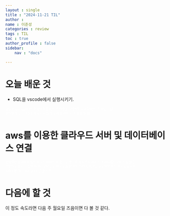```yaml
---
layout : single
title : "2024-11-21 TIL"
author : 
name : 이준성
categories : review
tags : TIL
toc : true
author_profile : false
sidebar:
    nav : "docs"

---
```

# 오늘 배운 것

- SQL을 vscode에서 실행시키기.

<span style = "color:white; font-size:70%">오늘은 raw query를 사용해 작업하는 걸 해봤고 내일부턴 orm이라는 걸 써보나 보다.<br>
생각한 것보다 난이도가 생기는 것 같아서 잘 봐두는 게 좋을 것 같다.
</span>

# aws를 이용한 클라우드 서버 및 데이터베이스 연결

<span style = "color:white; font-size:70%">강의에선 실행하지 않는 ec2는 꺼두는 게 좋다고 했지만 꺼지면 ip 주소가 초기화되는 문제가 있었다.<br>
그렇다고 혹시나 싶은 데이터 발생으로 인한 비용 발생은 그러니, 적어도 필요할 때까진 꺼두도록 하자.<br>
필요하면 다시 domain을 할당 받자.
</span>





# 다음에 할 것
이 정도 속도라면 다음 주 월요일 즈음이면 다 볼 것 같다.